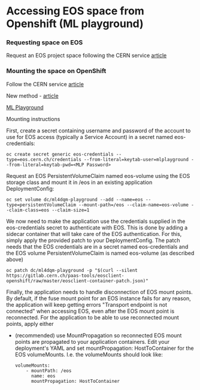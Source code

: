 # Accessing EOS space from Openshift (ML playground)

### Requesting space on EOS 
Request an EOS project space following the CERN service [article](https://cern.service-now.com/service-portal?id=kb_article&n=KB0003151)

### Mounting the space on OpenShift
Follow the CERN service [article](https://cern.service-now.com/service-portal?id=kb_article&n=KB0005259)

New method - 
[article](https://paas.docs.cern.ch/3._Storage/eos/)

[ML Playground](https://ml4dqm-playground.web.cern.ch/)

Mounting instructions 

First, create a secret containing username and password of the account to use for EOS access (typically a Service Account) in a secret named eos-credentials:

```
oc create secret generic eos-credentials --type=eos.cern.ch/credentials --from-literal=keytab-user=mlplayground --from-literal=keytab-pwd=<MLP Password>
```
Request an EOS PersistentVolumeClaim named eos-volume using the EOS storage class and mount it in /eos in an existing application DeploymentConfig:

```
oc set volume dc/ml4dqm-playground --add --name=eos --type=persistentVolumeClaim --mount-path=/eos --claim-name=eos-volume --claim-class=eos --claim-size=1
```

We now need to make the application use the credentials supplied in the eos-credentials secret to authenticate with EOS. This is done by adding a sidecar container that will take care of the EOS authentication. For this, simply apply the provided patch to your DeploymentConfig. The patch needs that the EOS credentials are in a secret named eos-credentials and the EOS volume PersistentVolumeClaim is named eos-volume (as described above)

```
oc patch dc/ml4dqm-playground -p "$(curl --silent https://gitlab.cern.ch/paas-tools/eosclient-openshift/raw/master/eosclient-container-patch.json)"
```

Finally, the application needs to handle disconnection of EOS mount points. By default, if the fuse mount point for an EOS instance fails for any reason, the application will keep getting errors "Transport endpoint is not connected" when accessing EOS, even after the EOS mount point is reconnected. For the application to be able to use reconnected mount points, apply either 

* (recommended) use MountPropagation so reconnected EOS mount points are propagated to your application containers. Edit your deployment's YAML and set mountPropagation: HostToContainer for the EOS volumeMounts. I.e. the volumeMounts should look like:
    ```
    volumeMounts:
        - mountPath: /eos
          name: eos
          mountPropagation: HostToContainer
    ```